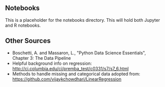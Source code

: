 ## Notebooks
This is a placeholder for the notebooks directory.
This will hold both Jupyter and R notebooks.    

## Other Sources

* Boschetti, A. and Massaron, L., "Python Data Science Essentials", Chapter 3: The Data Pipeline
* Helpful background info on regression: http://ci.columbia.edu/ci/premba_test/c0331/s7/s7_6.html 
* Methods to handle missing and categorical data adopted from: https://github.com/vijaykchowdhari/LinearRegression

